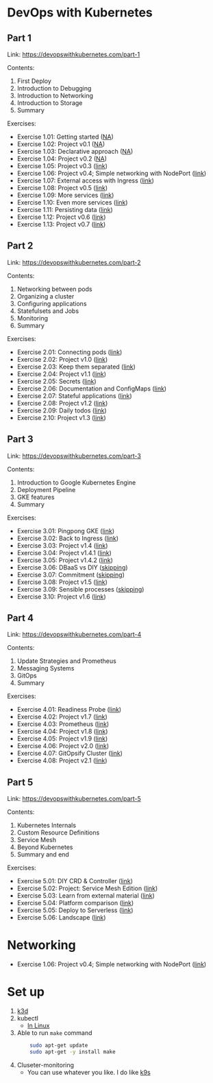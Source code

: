 # DevOps with Kubernetes

## Part 1

Link: <https://devopswithkubernetes.com/part-1>

Contents:

1. First Deploy
2. Introduction to Debugging
3. Introduction to Networking
4. Introduction to Storage
5. Summary

Exercises:

- Exercise 1.01: Getting started ([NA]())
- Exercise 1.02: Project v0.1 ([NA]())
- Exercise 1.03: Declarative approach ([NA]())
- Exercise 1.04: Project v0.2 ([NA]())
- Exercise 1.05: Project v0.3 ([link](./exercises/ex-1-05-v03/README.md))
- Exercise 1.06: Project v0.4; Simple networking with NodePort ([link](./exercises/ex-1-06-v04/README.md))
- Exercise 1.07: External access with Ingress ([link](./exercises/ex-1-07/README.md))
- Exercise 1.08: Project v0.5 ([link](./exercises/ex-1-08-v05/README.md))
- Exercise 1.09: More services ([link](./exercises/ex-1-09/README.md))
- Exercise 1.10: Even more services ([link](./exercises/ex-1-10/README.md))
- Exercise 1.11: Persisting data ([link](./exercises/ex-1-11/README.md))
- Exercise 1.12: Project v0.6 ([link](./exercises/ex-1-12-v06/README.md))
- Exercise 1.13: Project v0.7 ([link](./exercises/ex-1-13-v07/README.md))

## Part 2

Link: <https://devopswithkubernetes.com/part-2>

Contents:

1. Networking between pods
2. Organizing a cluster
3. Configuring applications
4. Statefulsets and Jobs
5. Monitoring
6. Summary

Exercises:

- Exercise 2.01: Connecting pods ([link](./exercises/ex-2-01/README.md))
- Exercise 2.02: Project v1.0 ([link](./exercises/ex-2-02-v-1/README.md))
- Exercise 2.03: Keep them separated ([link](./exercises/ex-2-03/README.md))
- Exercise 2.04: Project v1.1 ([link](./exercises/ex-2-04-v-1.1/README.md))
- Exercise 2.05: Secrets ([link](./exercises/ex-2-05-v-1.2/README.md))
- Exercise 2.06: Documentation and ConfigMaps ([link](./exercises/ex-2-06/README.md))
- Exercise 2.07: Stateful applications ([link](./exercises/ex-2-07/README.md))
- Exercise 2.08: Project v1.2 ([link](./exercises/ex-2-08-v-1.2/README.md))
- Exercise 2.09: Daily todos ([link](./exercises/ex-2-09/README.md))
- Exercise 2.10: Project v1.3 ([link](./exercises/ex-2-10-v-1.3-monitoring/README.md))

## Part 3

Link: <https://devopswithkubernetes.com/part-3>

Contents:

1. Introduction to Google Kubernetes Engine
2. Deployment Pipeline
3. GKE features
4. Summary

Exercises:

- Exercise 3.01: Pingpong GKE ([link](./exercises/ex-3-01-Pingpong-GKE/README.md))
- Exercise 3.02: Back to Ingress ([link](./exercises/ex-3-02-Pingpong-GKE-Ingress/README.md))
- Exercise 3.03: Project v1.4 ([link](./exercises/ex-3-03-Pingpong-GKE-GitHub-Actions/README.md))
- Exercise 3.04: Project v1.4.1 ([link](./exercises/ex-3-04-Pingpong-GKE-GActions-each-branch/README.md))
- Exercise 3.05: Project v1.4.2 ([link](./exercises/ex-3-05-Pingpong-GKE-GActions-delete-branch/README.md))
- Exercise 3.06: DBaaS vs DIY ([skipping]())
- Exercise 3.07: Commitment ([skipping]())
- Exercise 3.08: Project v1.5 ([link]())
- Exercise 3.09: Sensible processes ([skipping]())
- Exercise 3.10: Project v1.6 ([link]())

## Part 4

Link: <https://devopswithkubernetes.com/part-4>

Contents:

1. Update Strategies and Prometheus
2. Messaging Systems
3. GitOps
4. Summary

Exercises:

- Exercise 4.01: Readiness Probe ([link]())
- Exercise 4.02: Project v1.7 ([link]())
- Exercise 4.03: Prometheus ([link]())
- Exercise 4.04: Project v1.8 ([link]())
- Exercise 4.05: Project v1.9 ([link]())
- Exercise 4.06: Project v2.0 ([link]())
- Exercise 4.07: GitOpsify Cluster ([link]())
- Exercise 4.08: Project v2.1 ([link]())

## Part 5

Link: <https://devopswithkubernetes.com/part-5>

Contents:

1. Kubernetes Internals
2. Custom Resource Definitions
3. Service Mesh
4. Beyond Kubernetes
5. Summary and end

Exercises:

- Exercise 5.01: DIY CRD & Controller ([link]())
- Exercise 5.02: Project: Service Mesh Edition ([link]())
- Exercise 5.03: Learn from external material ([link]())
- Exercise 5.04: Platform comparison ([link]())
- Exercise 5.05: Deploy to Serverless ([link]())
- Exercise 5.06: Landscape ([link]())

# Networking
- Exercise 1.06: Project v0.4; Simple networking with NodePort ([link](./exercises/ex-1-06-v04/README.md))

# Set up
1. [k3d](https://k3d.io/v5.6.0/#installation)
2. kubectl
    - [In Linux](https://kubernetes.io/docs/tasks/tools/install-kubectl-linux/#install-using-native-package-management)
3. Able to run `make` command
    ```sh 
        sudo apt-get update
        sudo apt-get -y install make
    ```
4. Cluseter-monitoring
    - You can use whatever you like. I do like [k9s](https://webinstall.dev/k9s/)